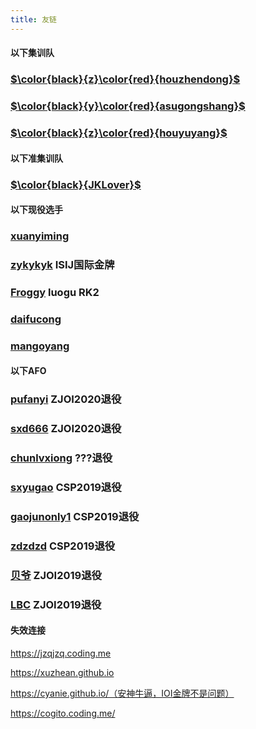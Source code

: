```yaml
---
title: 友链
---
```


#### 以下集训队

### [$\color{black}{z}\color{red}{houzhendong}$](http://www.cnblogs.com/zhouzhendong/)	

###	[$\color{black}{y}\color{red}{asugongshang}$](https://www.luogu.org/blog/zyyorz/)  

### [$\color{black}{z}\color{red}{houyuyang}$](https://blog.csdn.net/zhouyuyang233/)  



#### 以下准集训队

###	[$\color{black}{JKLover}$](http://jklover.hs-blog.cf/)





#### 以下现役选手

### [xuanyiming](https://www.cnblogs.com/xuanyiming/) 

### [zykykyk](https://zykykyk.github.io/) ISIJ国际金牌

###  [Froggy](https://www.luogu.com.cn/blog/1445353309froggy/) luogu RK2

### [daifucong](https://www.luogu.com.cn/blog/daifucong/) 

### [mangoyang](https://www.cnblogs.com/mangoyang/) 



#### 以下AFO

### [pufanyi](https://pufanyi.github.io/) ZJOI2020退役

### [sxd666](https://sxd666.github.io/) ZJOI2020退役

### [chunlvxiong](http://www.cnblogs.com/chunlvxiong/) ???退役

### [sxyugao](https://sxyugao.top) CSP2019退役

### [gaojunonly1](https://www.cnblogs.com/gaojunonly1) CSP2019退役

### [zdzdzd](https://www.cnblogs.com/zdzdzd/) CSP2019退役

### [贝爷](https://shenzhebei.github.io/) ZJOI2019退役

### [LBC](https://q234rty.top/) ZJOI2019退役



#### 失效连接

https://jzqjzq.coding.me

https://xuzhean.github.io

https://cyanie.github.io/（安神牛逼，IOI金牌不是问题）

https://cogito.coding.me/